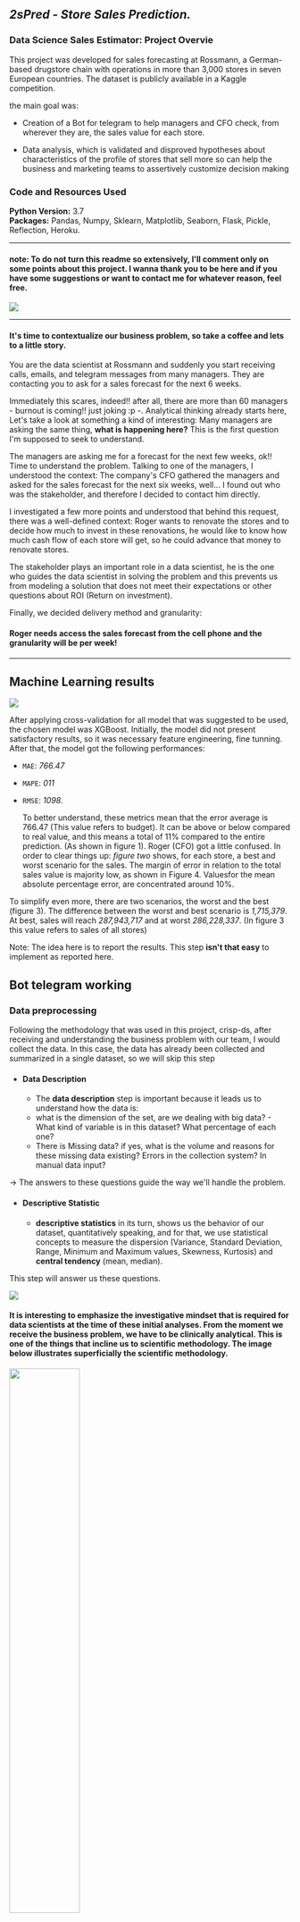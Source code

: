 ## *2sPred* - *Store Sales Prediction.*
###  Data Science Sales Estimator: Project Overvie

This project was developed for sales forecasting at Rossmann, a German-based drugstore chain with operations in more than 3,000 stores in seven European countries. The dataset is publicly available in a Kaggle competition.

the main goal was:

- Creation of a Bot for telegram to help managers and CFO check, from wherever they are, the sales value for each store.

- Data analysis, which is validated and disproved hypotheses about characteristics of the profile of stores that sell more so can help the business and marketing teams to assertively customize decision making
### Code and Resources Used
**Python Version:** 3.7                                                                                                                   
**Packages:** Pandas, Numpy, Sklearn, Matplotlib, Seaborn, Flask, Pickle, Reflection, Heroku.                                             


____

#### note: To do not turn this readme so extensively, I'll comment only on some points about this project. I wanna thank you to be here and if you have some suggestions or want to contact me for whatever reason, feel free.
  <a href="https://www.linkedin.com/in/jean-rodrigues/" target="_blank"><img src="https://img.shields.io/badge/-LinkedIn-%230077B5?style=for-the-badge&logo=linkedin&logoColor=white"   target="_blank"></a> 
____

#### It's time to contextualize our business problem, so take a coffee and lets to a little story.

You are the data scientist at Rossmann and suddenly you start receiving calls, emails, and telegram messages from many managers. They are contacting you to ask for a sales forecast for the next 6 weeks.

Immediately this scares, indeed!! after all, there are more than 60 managers - burnout is coming!!  just joking :p -. Analytical thinking already starts here, Let's take a look at something a kind of interesting: Many managers are asking the same thing, **what is happening here?** This is the first question I'm supposed to seek to understand.

The managers are asking me for a forecast for the next few weeks, ok!! Time to understand the problem. 
Talking to one of the managers, I understood the context: The company's CFO gathered the managers and asked for the sales forecast for the next six weeks, well... I found out who was the stakeholder, and therefore I decided to contact him directly.
 
I investigated a few more points and understood that behind this request, there was a well-defined context: Roger wants to renovate the stores and to decide how much to invest in these renovations, he would like to know how much cash flow of each store will get, so he could advance that money to renovate stores.

The stakeholder plays an important role in a data scientist, he is the one who guides the data scientist in solving the problem and this prevents us from modeling a solution that does not meet their expectations or other questions about ROI (Return on investment). 

Finally, we decided  delivery method and granularity:

#### Roger needs access the sales forecast from the cell phone and the granularity will be per week!
 
____
## Machine Learning results

<img src="all_resume_done.png"/>


After applying cross-validation for all model that was suggested to be used, the chosen model was XGBoost. Initially, the model did not present satisfactory results, so it was necessary feature engineering, fine tunning. After that, the model got the following performances:

- ```MAE```: _766.47_

- ```MAPE```: _011_

- ```RMSE```: _1098._

  To better understand, these metrics mean that the error average is 766.47 (This value refers to budget). It can be above or below compared to real value,  and this means a total of 11% compared to the entire prediction. (As shown in figure 1). Roger (CFO) got a little confused. In order to clear things up:  _figure two_ shows, for each store, a best and worst scenario for the sales. The margin of error in relation to the total sales value is majority low, as shown in Figure 4. Values ​​for the mean absolute percentage error, are concentrated around 10%. 

To simplify even more, there are two scenarios, the worst and the best (figure 3). The difference between the worst and best scenario is _1,715,379_. At best, sales will reach _287,943,717_ and at worst _286,228,337_. (In figure 3 this value refers to sales of all stores)

Note: The idea here is to report the results. This step **isn't that easy** to implement as reported here.

## Bot telegram working

### Data preprocessing

Following the methodology that was used in this project, crisp-ds, after receiving and understanding the business problem with our team, I would collect the data. In this case, the data has already been collected and summarized in a single dataset, so we will skip this step

- #### Data Description
  
   - The **data description** step is important because it leads us to understand how the data is:
   - what is the dimension of the set, are we dealing with big data? - What kind of variable is in this dataset? What percentage of each one? 
   - There is Missing data? if yes, what is the volume and reasons for these missing data existing? Errors in the collection system? In manual data input? 

-> The answers to these questions guide the way we'll handle the problem.
 
- #### Descriptive Statistic
  
    - **descriptive statistics** in its turn, shows us the behavior of our dataset, quantitatively speaking, and for that, we use statistical concepts to measure the dispersion (Variance, Standard Deviation, Range, Minimum and Maximum values, Skewness, Kurtosis) and **central tendency** (mean, median).

This step will answer us these questions.
 
<img src="descriptive_step.png"/>

#### It is interesting to emphasize the investigative mindset that is required for data scientists at the time of these initial analyses. From the moment we receive the business problem, we have to be clinically analytical. This is one of the things that incline us to scientific methodology. The image below illustrates superficially the scientific methodology.

 <img src="The_Scientific_Method.png" width='50%' />

- ####  Data Cleaning

This is an important task in any data science project. Most algorithms, in terms of machine learning, are not built to deal with missing values or data that is in the wrong data type. This step aimed two main tasks:
  
  
   **Change data types**: When you get data, some features are in the wrong format (e.g: "Date" variable, commonly, it's in string format instead of "date" format) and it isn't appropriate to work on it. 
  

  **Imputation**: Missing values exist!! When you're working on a project and face missing values, there are basically three ways to handle it:
    
   - To collect more data or generate more data by imbalanced-learn package (undersampling, oversampling technics)
   - To understand the reasons behind missing values look toward business questions.
   - And finally, the easiest way to deal with that, deleting.

**As an example, the figure below represents the relative count of missing data in this analysis**  
  <img src="nan_percentage.png" width=25% />
  
The percentage amount of missing data is a substantial value, so excluding it's out of the question, so it remains for us to treat it thinking about business, for that, let's go to a brief description of each variable:
   
   - **CompetitionDistante**: _Distance in meters to the nearest competitor store
    
   - **CompetitionOpenSinceMonth/Year**: _gives the approximate year and month of the time the nearest competitor was opened_  
    
   - **PromoSinceWeek/Year**: _describes the year and calendar week when the store started participating in Promo2_
    
   - **PromoInterval**: _describes the consecutive intervals Promo2 is started, naming the months the promotion is started_
    
To understand what the data cleaning approaches were:

- **CompetitionOpenSinceMonth**  -> Filled with **month** that is located in ```date```
- **CompetitionOpenSinceYear**   -> Filled with **year** located in ```date```
- **PromoSinceWeek**             -> Filled with **week** derivated from ```date```
- **PromoSinceYear**             -> Filled with **year** located in ```date```

*The logic behind these data imputation: "If there're null values in these columns both CompetitionOpenSinceMonth/Year or PromoSinceWeek/Year, we can assume that: 'The first occurrence that was observed, is the week/year that there into date feature, then, we can fill it with a week or year accordantly with the date*

- **PromoInterval** filled with null values with 0 (the store is not participating in consecutive promo sales). With promo_interval, a dummy variable is_promo2 was created to indicate whether a store is holding consecutive promo sales on that day.**
-
- **CompetitionDistance:** It is expressed in meters but, sometimes it was NaN value, so for this case, I assumed that there wasn't Competition with stores around or Competitors are so far away, that we can assume that there's no competition. To not delete this entire observation, I assumed a value higher than the highest value in the dataset.**

____

### MindMap Hypothesis
In order to guide EDA step, it was created a *mindmap hypothesis* containing some question to be answer. In a corporation, this mindmap, easealy, comes from a mind storming with the team.
_____
### EDA

### I. Univariate Analysis
#### - Target Variable: distribution looks like a Poisson distribution, with a positive skew and right tail. We will need to rescale our data before training the model.
 <img src="univariate_numerical.png" width=150% />

#### Numerical Variables 
 <img src="univariate_numerical_1.1.png" width=100% />
 
   **Note**
   All variables don't follow a normal distribution;
This graph was usefull to take some insight to guide our mindmap hypothesis since it gives us a superficial understand on data. 


- **Categorical Variables**
<img src="univariate_categorical.png" width=100% />

- **Note**
  
  - ```state_holiday```: It's clear that exists more sales on public holidays. Easter and Christmas aren't substancialy diffent. (Fig 1)
  
  - ```store_type```: There are more sales for store of type "a". Store of type 'b' is the smallest when we are talking about saling. (Fig 2)
  
  - ```assortment```: Stores with Assortment of type "extra" are the ones that sell least. (Fig 3)
______

### II. Bivareate Analysis
Now our focus goes to the bivariate analysis: How each independent variable behaves against the dependent variable (sales)? Here we validate or not our hypothesis list and raise valuable insights for the business team. I can't forget to point out that is, usually, in this step, we analyze a variable's relevancy to the model.

- ### Stores with consecutive promotions sell more.
<img src="h1_1.png" width=100% />
 
 - **False**
  - Stores with consecutive promotions, despite having a behavior similar to that of stores with Traditional promotions, it doesn't give an advantage in selling. Apparently, after a certain time, sell fall drastically to this store that maintains consecutive promotion 

- ### Stores open over Christmas holiday should sell more.
 
 <img src="h2.png" width=100% />
 
  - **FALSE**
    - _Stores sell more on public holidays and Easter. However, but we have to point out that our data doesn't capture Christmas sales in 2015. It goes until mid-June._
 
 
- ### Over the year, stores should sell more.
<img src="h3_3.png" width=100% />

 - **FALSE**
    - _Our data completely show the opposite of this hypothesis: Stores are selling less along the years, and year has a strong negative linear correlation with sales (-0.92). However, the year 2015 is not closed (dataset goes till mid-2015) as I said previously._


 - ### Stores sell more during the 2nd semester
 <img src="h4.png" width=100% />
 
  - **FALSE**
 
    - _Stores sell more on the 1st semester.The heatmap (fig 3) shows that month and sales have a strong negative linear correlation: as the months goes by, sales decrease._
 

 - ### Stores with extended ```assortment``` type sell more 

For the variable assortment, we have three types of assortment: _basic, extended, and extra_.

<img src="h6.png" width=60% />
<img src="h6_1.png" width=60% />
<img src="h6_2.png" width=60% />

 - **FALSE**
    - _Bigger assortment sell less. However, the number of data points for stores with assortment 'extra' is very low compared to the others. Assortment 'extra' follows a similar sales pattern of the others (fig3)._
 
 - ### Stores with near competitors sell less.

The variable ```competition_distance``` is the distance from a Rossmann store to another store (competitor)

<img src="h7.png" width=120% />
<img src="h7_1.png" width=120% />

- **FALSE**
    - _Stores near competitors, surprisingly, sell more than stores with competitors far away. We can tell that it's because data is concentrated within the range distance of 0-20000 meters (fig 3). But, maybe not! From the barplot (fig 1), we see that sales are higher for stores with competitors within 0-1000 meters.The second graph (from left to right), in the second line is a heatmap. The negative value -0.23 inside the dark blue square is the pearson correlation. It means, as competition distance increase, sales revenues decrease._


 - ### Stores with longer competitors sell more. 
<img src="h8.png" width=100% />

 - **FALSE**
 
 - ### Stores with consecutive promotions for longer time, sell more.
 <img src="h9.png" width=100% />
 <img src="h9_2.png" width=100% />

- **FALSE**

- ### Stores sell less over school holidays.

 <img src="h10.png" width=100% />
 
  - **TRUE**
 
    - _Stores sell less during school holidays! It's interesting look at Sept and August month, sales increase over these months, and this phenomenon happens, probably, because it's school vacation, so, if it's school holiday or not, it does not matter._

 - ### Stores sell less on weekends.
 
 <img src="h11.png" width=120% />
 
  - **True**
 
    - _From the barplot above, sales are bigger on weekdays than on weekends. The barplot above ( fig 1) shows that Rossmann stores sell more on Mondays (represented by column 1), Across the weekdays (2-5 columns) has a good sale performance, and after, it declines till the worst day of sales on Sundays (7).As shown in the heatmap and scatterplot, the variable day_of_week shows a strong linear negative correlation with sales, which indicates that day_of_week is probably an essential feature to explain our target variable._

 - ### Stores sell more after the 10th day.
 <img src="h12.png" width=120% />
 
  - **True**
 
 In some companies, the salary payment is set on day 10 every month. To analyze the effect of sales before and after day 10, it was created the variables ```before_day_10``` and ```after_day_10```.
 
 ### Multivareate Analysis 
In multivariate analysis, we have to answer basicly two questions:

1 - **Target variable & independent variables (predictors)**: is there any predictor in our dataset that is highly correlated to the target? If so, this predictor is an important feature of our prediction model.

2 - **Independent variables**: is there any predictor that is highly correlated to another predictor? If so, we might consider removing one of them since they "explain" the target variable. We have to remove one or the other due to two reasons: 
  - (1) In machine learning models, a simpler model is preferred (Occam's razor principle).
  - (2) It eliminates multicollinearity problems, which can be a serious headache on linear regression models once independent variables should be independent of each other. Models full of highly correlated independent variables creates a lot of noise on the model, thus that makes our sales prediction no assertive
 
  <img src="multivariate_num.png"/>

 
 Note:
 
 Target variable and independent variables.

**Variables with positive correlation with sales:**
- Weak: ```is_weekday```, ```promo2_since_year```
- Medium: ```promo```
- Strong: ```customers```


Negative correlation with sales:
Weak: ```day_of_the_week```, ```ìs_promo```,```promo2```
Medium: -
Strong: -





____
### Data Modeling

**"O aprendizado de maquinas é facilitado com dados numéricos e na mesma escala"** 

A ideia da modelagem dos dados em um projeto de ciencia de dados é resolver basicamente dois problemas:

- 1. Como mencionei antes, os modelos (_pelo menos a maioria_) foram engenheirados para lidar de uma maneira melhor com dados numérico, porém, existem dados categóricos dentro do conjunto de dados, o que dificulta a performance do modelo, e os mesmo precisarão ser transformados em numericos.

<img src="cat_feats.png" width=100% />

Para essas variaveis categoricas, salientadas na imagem acima, utilizamos tecnicas diferentes.

Para ```state_holiday``` foi utilizado uma técnica chamada OneHotEncoding. 
Para ```store_type``` foi utilizado a técnica Label Enconder e por fim para ```assortment``` foi utilizado Order Encoder.

_Para quem tiver interesse e para reduzir o tamanho desse readme, vou recomendar essa leitura <https://towardsdatascience.com/all-about-categorical-variable-encoding-305f3361fd02> para entender os por menores técnicos das técnicas escolhidas nesse projeto._


- 2. As variaveis com maior range, como mostra a imagem abaixo, e isso tende a inviesar o modelo. Então para lidar com esse problema, precisamos deixar as variaveis em uma mesma escala a fim de contornar o problema de vies.

 <img src="dados_escalas_diferentes.png" width=100% />
 
 
 Para regularizar de maneira assertiva as features ```competition_distance```, ```year```, ```competition_time_month``` e ```promo_time_week``` é preciso checar sua distribuição para entender se as mesmas apresentam outliers e isso define qual sera a técnica utilizada aqui. Para essas **reescalar** foi utilizado **RobustScaler** uma função do modulo **preprocessing** da biblioteca **Sklearn**.
 
 ```day_of_week```, ```competition_distance```, ```year```, ```month```, ```day```, ```week_of_year```, ```competition_time_month```, ```promo_time_week``` 

### Productionization
_____
